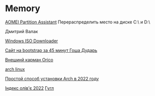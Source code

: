 # Memory

[AOMEI Partition Assistant](https://www.diskpart.com/) Перераспределить место на диске С:\ и D:\

Дмитрий Валак

[Windows ISO Downloader](https://www.softportal.com/get-43444-windows-iso-downloader.html)

[Сайт на bootstrap за 45 минут Гоша Дударь](https://itproger.com/course/one-lesson/3)

[Внешинй карман Orico](https://rozetka.com.ua/331881784/p331881784/)

[arch linux](http://archlinux.astra.in.ua/iso/2022.12.01/)

[Простой способ установки Arch в 2022 году ](https://www.youtube.com/watch?v=pBtBMY9Ubbw&t=70s)

[Індекс олів'є 2022](https://minfin.com.ua/ua/2022/12/27/97978917/)
[Гугл](https://google.com)





